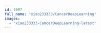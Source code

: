 ```yaml
---
id: 2697
full_name: "xiao233333/CancerDeepLearning"
images: 
  - "xiao233333-CancerDeepLearning-latest"
---
```

